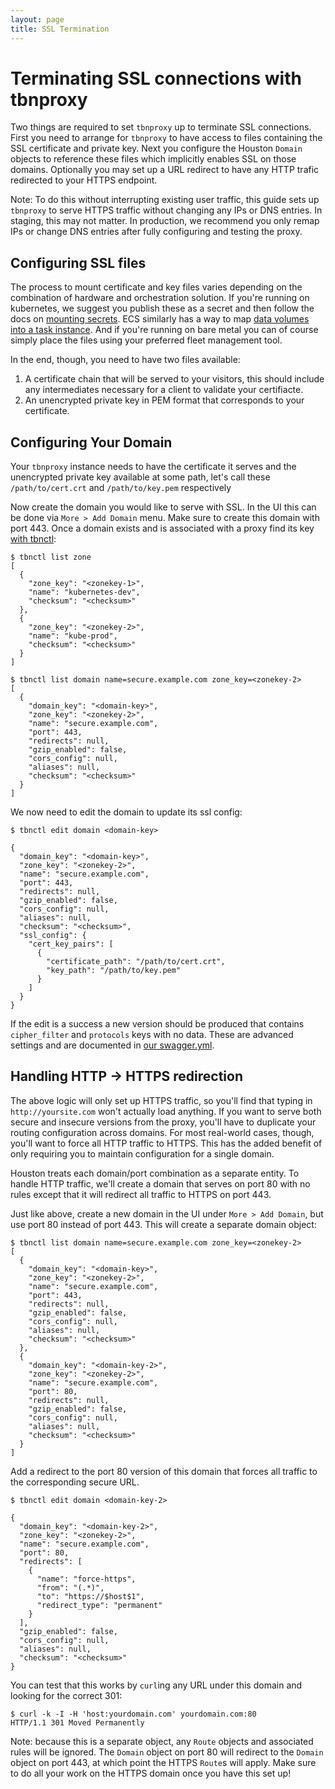 ```yaml
---
layout: page
title: SSL Termination
---
```


[//]: # ( Copyright 2018 Turbine Labs, Inc.                                   )
[//]: # ( you may not use this file except in compliance with the License.    )
[//]: # ( You may obtain a copy of the License at                             )
[//]: # (                                                                     )
[//]: # (     http://www.apache.org/licenses/LICENSE-2.0                      )
[//]: # (                                                                     )
[//]: # ( Unless required by applicable law or agreed to in writing, software )
[//]: # ( distributed under the License is distributed on an "AS IS" BASIS,   )
[//]: # ( WITHOUT WARRANTIES OR CONDITIONS OF ANY KIND, either express or     )
[//]: # ( implied. See the License for the specific language governing        )
[//]: # ( permissions and limitations under the License.                      )

[//]: # (Setting up SSL termination on at tbnproxy)

# Terminating SSL connections with tbnproxy

Two things are required to set `tbnproxy` up to terminate SSL connections. First
you need to arrange for `tbnproxy` to have access to files containing the SSL
certificate and private key. Next you configure the Houston `Domain` objects to
reference these files which implicitly enables SSL on those domains. Optionally
you may set up a URL redirect to have any HTTP trafic redirected to your HTTPS
endpoint.

Note: To do this without interrupting existing user traffic, this guide sets up
`tbnproxy` to serve HTTPS traffic without changing any IPs or DNS entries. In
staging, this may not matter. In production, we recommend you only remap IPs or
change DNS entries after fully configuring and testing the proxy.

## Configuring SSL files

The process to mount certificate and key files varies depending on the
combination of hardware and orchestration solution. If you're running on
kubernetes, we suggest you publish these as a secret and then follow the docs on
[mounting
secrets](https://kubernetes.io/docs/concepts/configuration/secret/#using-secrets-as-files-from-a-pod). ECS
similarly has a way to map [data volumes into a task
instance](https://docs.aws.amazon.com/AmazonECS/latest/developerguide/using_data_volumes.html). And
if you're running on bare metal you can of course simply place the files using
your preferred fleet management tool.

In the end, though, you need to have two files available:

1. A certificate chain that will be served to your visitors, this should include
   any intermediates necessary for a client to validate your certifiacte.
2. An unencrypted private key in PEM format that corresponds to your
   certificate.

## Configuring Your Domain

Your `tbnproxy` instance needs to have the certificate it serves and the
unencrypted private key available at some path, let's call these
`/path/to/cert.crt` and `/path/to/key.pem` respectively

Now create the domain you would like to serve with SSL. In the UI this can be
done via `More > Add Domain` menu. Make sure to create this domain with
port 443. Once a domain exists and is associated with a proxy find its key [with
tbnctl](tbnctl.html):

```
$ tbnctl list zone
[
  {
    "zone_key": "<zonekey-1>",
    "name": "kubernetes-dev",
    "checksum": "<checksum>"
  },
  {
    "zone_key": "<zonekey-2>",
    "name": "kube-prod",
    "checksum": "<checksum>"
  }
]

$ tbnctl list domain name=secure.example.com zone_key=<zonekey-2>
[
  {
    "domain_key": "<domain-key>",
    "zone_key": "<zonekey-2>",
    "name": "secure.example.com",
    "port": 443,
    "redirects": null,
    "gzip_enabled": false,
    "cors_config": null,
    "aliases": null,
    "checksum": "<checksum>"
  }
]
```

We now need to edit the domain to update its ssl config:

```
$ tbnctl edit domain <domain-key>
```

```
{
  "domain_key": "<domain-key>",
  "zone_key": "<zonekey-2>",
  "name": "secure.example.com",
  "port": 443,
  "redirects": null,
  "gzip_enabled": false,
  "cors_config": null,
  "aliases": null,
  "checksum": "<checksum>",
  "ssl_config": {
    "cert_key_pairs": [
      {
        "certificate_path": "/path/to/cert.crt",
        "key_path": "/path/to/key.pem"
      }
    ]
  }
}
```

If the edit is a success a new version should be produced that contains
`cipher_filter` and `protocols` keys with no data. These are advanced settings
and are documented in [our
swagger.yml](https://github.com/turbinelabs/api/blob/master/swagger.yml#L1111).

## Handling HTTP -> HTTPS redirection

The above logic will only set up HTTPS traffic, so you'll find that typing in
`http://yoursite.com` won't actually load anything. If you want to serve both
secure and insecure versions from the proxy, you'll have to duplicate your
routing configuration across domains. For most real-world cases, though, you'll
want to force all HTTP traffic to HTTPS. This has the added benefit of only
requiring you to maintain configuration for a single domain.

Houston treats each domain/port combination as a separate entity. To handle HTTP
traffic, we'll create a domain that serves on port 80 with no rules except that
it will redirect all traffic to HTTPS on port 443.

Just like above, create a new domain in the UI under `More > Add Domain`, but
use port 80 instead of port 443. This will create a separate domain object:

```
$ tbnctl list domain name=secure.example.com zone_key=<zonekey-2>
[
  {
    "domain_key": "<domain-key>",
    "zone_key": "<zonekey-2>",
    "name": "secure.example.com",
    "port": 443,
    "redirects": null,
    "gzip_enabled": false,
    "cors_config": null,
    "aliases": null,
    "checksum": "<checksum>"
  },
  {
    "domain_key": "<domain-key-2>",
    "zone_key": "<zonekey-2>",
    "name": "secure.example.com",
    "port": 80,
    "redirects": null,
    "gzip_enabled": false,
    "cors_config": null,
    "aliases": null,
    "checksum": "<checksum>"
  }
]
```

Add a redirect to the port 80 version of this domain that forces all traffic to
the corresponding secure URL.

```
$ tbnctl edit domain <domain-key-2>
```

```
{
  "domain_key": "<domain-key-2>",
  "zone_key": "<zonekey-2>",
  "name": "secure.example.com",
  "port": 80,
  "redirects": [
    {
      "name": "force-https",
      "from": "(.*)",
      "to": "https://$host$1",
      "redirect_type": "permanent"
    }
  ],
  "gzip_enabled": false,
  "cors_config": null,
  "aliases": null,
  "checksum": "<checksum>"
}
```

You can test that this works by `curl`ing any URL under this domain and looking
for the correct 301:

```
$ curl -k -I -H 'host:yourdomain.com' yourdomain.com:80
HTTP/1.1 301 Moved Permanently
```

Note: because this is a separate object, any `Route` objects and associated
rules will be ignored. The `Domain` object on port 80 will redirect to the
`Domain` object on port 443, at which point the HTTPS `Route`s will apply. Make
sure to do all your work on the HTTPS domain once you have this set up!
